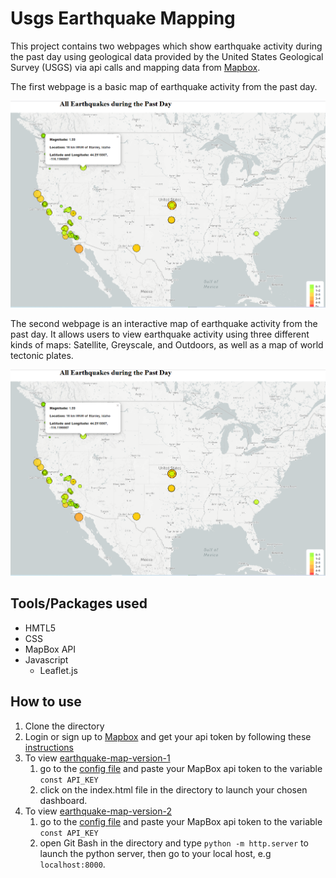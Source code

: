 # Usgs Earthquake Mapping

This project contains two webpages which show earthquake activity during the past day using geological data provided by the United States Geological Survey (USGS) via api calls and mapping data from [Mapbox](https://www.mapbox.com/).

The first webpage is a basic map of earthquake activity from the past day.

![earthquake-map-version-1-image](images/earthquake-map-version-1.PNG)

The second webpage is an interactive map of earthquake activity from the past day. It allows users to view earthquake activity using three different kinds of maps: Satellite, Greyscale, and Outdoors, as well as a map of world tectonic plates.

![earthquake-map-version-1-image](images/earthquake-map-version-1.PNG)



## Tools/Packages used
- HMTL5
- CSS
- MapBox API
- Javascript
  - Leaflet.js



## How to use
1) Clone the directory
2) Login or sign up to [Mapbox](https://www.mapbox.com/) and get your api token by following these [instructions](https://docs.mapbox.com/accounts/guides/tokens/)
3) To view [earthquake-map-version-1](earthquake-map-version-1) 
    1) go to the [config file](/earthquake-map-version-1/static/js/config.js) and paste your MapBox api token to the variable `const API_KEY`
    2) click on the index.html file in the directory to launch your chosen dashboard.
4) To view [earthquake-map-version-2](earthquake-map-version-2) 
    1) go to the [config file](/earthquake-map-version-2/static/js/config.js) and paste your MapBox api token to the variable `const API_KEY`
    2) open Git Bash in the directory and type `python -m http.server` to launch the python server, then go to your local host, e.g `localhost:8000`.

